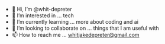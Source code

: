 - 👋 Hi, I’m @whit-depreter
- 👀 I’m interested in ... tech
- 🌱 I’m currently learning ... more about coding and ai
- 💞️ I’m looking to collaborate on ... things that I am useful with
- 📫 How to reach me ... whitjakedepreter@gmail.com

<!---
whit-depreter/whit-depreter is a ✨ special ✨ repository because its `README.md` (this file) appears on your GitHub profile.
You can click the Preview link to take a look at your changes.
--->
